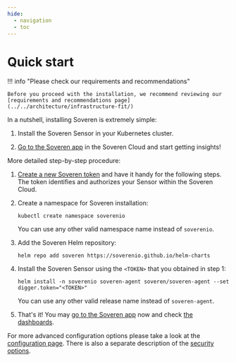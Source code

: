 ```yaml
---
hide:
  - navigation
  - toc
---
```


# Quick start

!!! info "Please check our requirements and recommendations"

    Before you proceed with the installation, we recommend reviewing our [requirements and recommendations page](../../architecture/infrastructure-fit/)

In a nutshell, installing Soveren is extremely simple:

1. Install the Soveren Sensor in your Kubernetes cluster.

2. [Go to the Soveren app](https://app.soveren.io/) in the Soveren Cloud and start getting insights!

More detailed step-by-step procedure:

1. [Create a new Soveren token](../../administration/managing-sensors#creating-sensors) and have it handy for the following steps. The token identifies and authorizes your Sensor within the Soveren Cloud.


2. Create a namespace for Soveren installation:
    ```shell
    kubectl create namespace soverenio
    ```
   You can use any other valid namespace name instead of `soverenio`.


3. Add the Soveren Helm repository:
    ```shell
    helm repo add soveren https://soverenio.github.io/helm-charts
    ```

4. Install the Soveren Sensor using the `<TOKEN>` that you obtained in step 1:
    ```shell
    helm install -n soverenio soveren-agent soveren/soveren-agent --set digger.token="<TOKEN>"
    ```
   You can use any other valid release name instead of `soveren-agent`.


5. That's it! You may [go to the Soveren app](https://app.soveren.io/) now and check [the dashboards](../../user-guide/overview/).


For more advanced configuration options please take a look at the [configuration page](../../administration/configuring-sensor/). There is also a separate description of the [security options](../../administration/securing-sensor/).